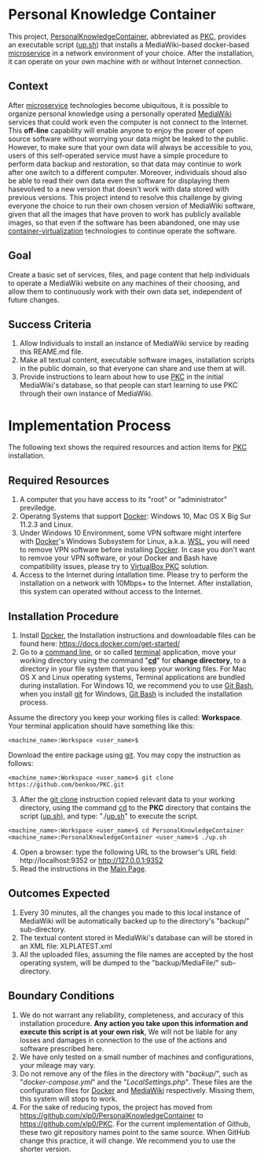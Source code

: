 # Personal Knowledge Container
This project, [PersonalKnowledgeContainer], abbreviated as [PKC], provides an executable script ([up.sh]) that installs a MediaWiki-based docker-based [microservice] in a network environment of your choice. After the installation, it can operate on your own machine with or without Internet connection.

## Context
After [microservice] technologies become ubiquitous, it is possible to organize personal knowledge using a personally operated [MediaWiki] services that could work even the computer is not connect to the Internet. This **off-line** capability will enable anyone to enjoy the power of open source software without worrying your data might be leaked to the public. However, to make sure that your own data will always be accessible to you, users of this self-operated service must have a simple procedure to perform data backup and restoration, so that data may continue to work after one switch to a different computer. Moreover, individuals shoud also be able to read their own data even the software for displaying them hasevolved to a new version that doesn't work with data stored with previous versions. This project intend to resolve this challenge by giving everyone the choice to run their own chosen version of MediaWiki software, given that all the images that have proven to work has publicly available images, so that even if the software has been abandoned, one may use [container-virtualization] technologies to continue operate the software.

## Goal
Create a basic set of services, files, and page content that help individuals to operate a MediaWiki website on any machines of their choosing, and allow them to continuously work with their own data set, independent of future changes.

## Success Criteria
1. Allow Individuals to install an instance of MediaWiki service by reading this REAME.md file.
2. Make all textual content, executable software images, installation scripts in the public domain, so that everyone can share and use them at will.
3. Provide instructions to learn about how to use [PKC] in the initial MediaWiki's database, so that people can start learning to use PKC through their own instance of MediaWiki.

# Implementation Process
The following text shows the required resources and action items for [PKC] installation.

## Required Resources
1. A computer that you have access to its "root" or "administrator" previledge.
2. Operatng Systems that support [Docker]: Windows 10, Mac OS X Big Sur 11.2.3 and Linux.
3. Under Windows 10 Environment, some VPN software might interfere with [Docker]'s Windows Subsystem for Linux, a.k.a. [WSL], you will need to remove VPN software before installing [Docker]. In case you don't want to remvoe your VPN software, or your Docker and Bash have compatibility issues, please try to [VirtualBox PKC] solution.
4. Access to the Internet during intallation time. Please try to perform the installation on a network with 10Mbps+ to the Internet. After installation, this system can operated without access to the Internet.

## Installation Procedure
1. Install [Docker], the Installation instructions and downloadable files can be found here: https://docs.docker.com/get-started/
2. Go to a [command line], or so called [terminal] application, move your working directory using the command "**[cd]**" for **change directory**, to a directory in your file system that you keep your working files. For Mac OS X and Linux operating systems, Terminal applications are bundled during installation. For Windows 10, we recommend you to use [Git Bash], when you install [git] for Windows, [Git Bash] is included the installation process.

Assume the directory you keep your working files is called: **Workspace**. Your terminal application should have something like this:

```
<machine_name>:Workspace <user_name>$
```

Download the entire package using [git]. You may copy the instruction as follows:

```
<machine_name>:Workspace <user_name>$ git clone https://github.com/benkoo/PKC.git
```

3. After the [git clone] instruction copied relevant data to your working directory, using the command [cd] to the **PKC** directory that contains the script ([up.sh]), and type: "./[up.sh]" to execute the script.

```
<machine_name>:Workspace <user_name>$ cd PersonalKnowledgeContainer
<machine_name>:PersonalKnowledgeContainer <user_name>$ ./up.sh
```

4. Open a browser: type the following URL to the browser's URL field: http://localhost:9352 or http://127.0.0.1:9352
5. Read the instructions in the [Main Page]. 

## Outcomes Expected
1. Every 30 minutes, all the changes you made to this local instance of MediaWiki will be automatically backed up to the directory's "backup/" sub-directory.
2. The textual content stored in MediaWiki's database can will be stored in an XML file: XLPLATEST.xml
3. All the uploaded files, assuming the file names are accepted by the host operating system, will be dumped to the "backup/MediaFile/" sub-directory.

## Boundary Conditions
1. We do not warrant any reliability, completeness, and accuracy of this installation procedure. **Any action you take upon this information and execute this script is at your own risk**, We will not be liable for any losses and damages in connection to the use of the actions and software prescribed here. 
2. We have only tested on a small number of machines and configurations, your mileage may vary.
3. Do not remove any of the files in the directory with "*backup/*", such as "*docker-compose.yml*" and the "*LocalSettings.php*". These files are the configuration files for [Docker] and [MediaWiki] respectively. Missing them, this system will stops to work.  
4. For the sake of reducing typos, the project has moved from https://github.com/xlp0/PersonalKnowledgeContainer to https://github.com/xlp0/PKC. For the current implementation of Github, these two git repository names point to the same source. When GitHub change this practice, it will change. We recommend you to use the shorter version.


[PersonalKnowledgeContainer]: https://github.com/xlp0/PersonalKnowledgeContainer
[container-virtualization]:https://searchitoperations.techtarget.com/definition/container-containerization-or-container-based-virtualization
[command line]:https://www.osc.edu/supercomputing/unix-cmds
[terminal]: https://www.techopedia.com/definition/28747/mac-terminal-mac-os-x#:~:text=The%20Mac%20Terminal%20is%20a,OS%20X%20versions%20through%20Lion.&text=Terminal%20allows%20users%20to%20modify,graphical%20user%20interface%20(GUI).
[PKC]: https://github.com/xlp0/PersonalKnowledgeContainer
[VirtualBox PKC]: https://github.com/xlp0/VirtualBox_PKC
[cd]:https://www.minitool.com/news/how-to-change-directory-in-cmd.html
[microservice]: https://www.bmc.com/blogs/microservices-architecture/
[Docker]: http://docker.io
[MediaWiki]: https://www.mediawiki.org/wiki/MediaWiki
[Main Page]: http://localhost:9352/index.php/Main_Page
[WSL]: https://docs.docker.com/docker-for-windows/wsl/
[up.sh]:https://github.com/xlp0/PKC/blob/main/up.sh
[git]:https://git-scm.com/
[Git Installation]:https://git-scm.com/
[Git Bash]: https://gitforwindows.org/
[git clone]:https://www.atlassian.com/git/tutorials/setting-up-a-repository/git-clone#:~:text=git%20clone%20is%20a%20Git,copy%20of%20the%20target%20repository.

